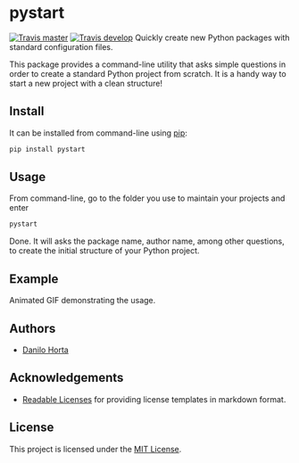 # pystart
[![Travis master](https://img.shields.io/travis/horta/pystart/master.svg?style=flat-square&label=master%20build)](https://travis-ci.org/horta/pystart) [![Travis develop](https://img.shields.io/travis/horta/pystart/develop.svg?style=flat-square&label=develop%20build)](https://travis-ci.org/horta/pystart)
Quickly create new Python packages with standard configuration files.

This package provides a command-line utility that asks simple questions in order to create a standard Python project from scratch. It is a handy way to start a new project with a clean structure!

## Install
It can be installed from command-line using [pip](https://pypi.python.org/pypi/pip):
```bash
pip install pystart
```

## Usage
From command-line, go to the folder you use to maintain your projects and enter
```bash
pystart
```
Done. It will asks the package name, author name, among other questions, to create the initial structure of your Python project.

## Example
Animated GIF demonstrating the usage.

## Authors
* [Danilo Horta](https://github.com/horta)

## Acknowledgements
- [Readable Licenses](https://github.com/nevir/readable-licenses) for providing license templates in markdown format.

## License
This project is licensed under the [MIT License](https://raw.githubusercontent.com/horta/pystart/master/LICENSE.md).

